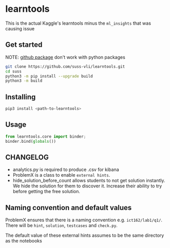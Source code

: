# learntools 

This is the actual Kaggle's learntools minus the `ml_insights` that was causing issue


## Get started

NOTE: [github package](https://docs.github.com/en/packages) don't work with python packages

```bash
git clone https://github.com/suss-vli/learntools.git
cd suss
python3 -m pip install --upgrade build
python3 -m build
```


## Installing

```bash
pip3 install <path-to-learntools>
```
      

## Usage

```python
from learntools.core import binder; 
binder.bind(globals())
```

## CHANGELOG

- analytics.py is required to produce .csv for kibana 
- ProblemX is a class to enable `external hints`. 
- hide_solution_before_count allows students to not get solution instantly. We hide the solution for them to discover it. Increase their ability to try before getting the free solution.
 
## Naming convention and default values

ProblemX ensures that there is a naming convention e.g. `ict162/lab1/q1/`. There will be `hint`, `solution`, `testcases` and `check.py`. 

The default value of these external hints assumes to be the same directory as the notebooks
